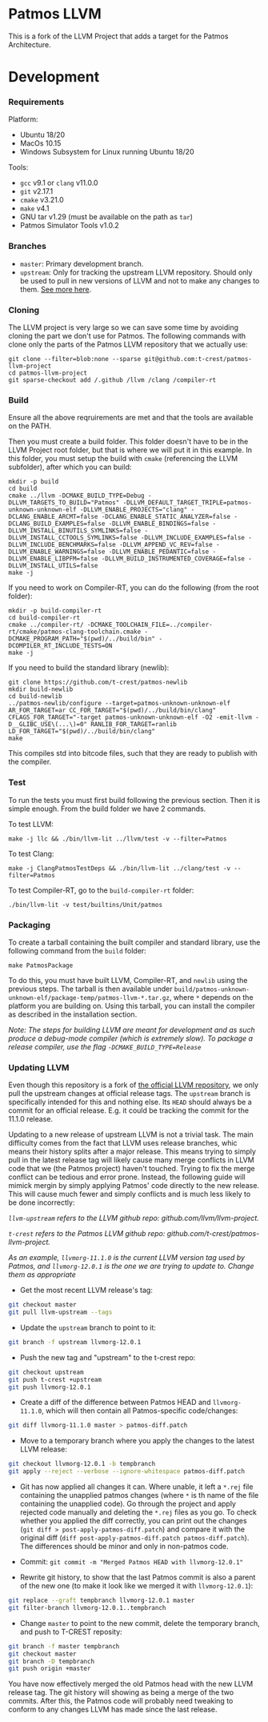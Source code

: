 Patmos LLVM
================

This is a fork of the LLVM Project that adds a target for the Patmos Architecture.

# Development

### Requirements

Platform:

- Ubuntu 18/20
- MacOs 10.15
- Windows Subsystem for Linux running Ubuntu 18/20

Tools:

- `gcc` v9.1 or `clang` v11.0.0
- `git` v2.17.1
- `cmake` v3.21.0
- `make` v4.1
- GNU tar v1.29 (must be available on the path as `tar`)
- Patmos Simulator Tools v1.0.2

### Branches

- `master`: Primary development branch.
- `upstream`: Only for tracking the upstream LLVM repository. Should only be used to pull in new versions of LLVM and not to make any changes to them. [See more here](#anch-updating-llvm).

### Cloning

The LLVM project is very large so we can save some time by avoiding cloning the part we don't use for Patmos.
The following commands with clone only the parts of the Patmos LLVM repository that we actually use:

```
git clone --filter=blob:none --sparse git@github.com:t-crest/patmos-llvm-project
cd patmos-llvm-project
git sparse-checkout add /.github /llvm /clang /compiler-rt
```

### Build

Ensure all the above reqruirements are met and that the tools are available on the PATH.

Then you must create a build folder.
This folder doesn't have to be in the LLVM Project root folder, but that is where we will put it in this example.
In this folder, you must setup the build with `cmake` (referencing the LLVM subfolder), after which you can build:

```
mkdir -p build
cd build
cmake ../llvm -DCMAKE_BUILD_TYPE=Debug -DLLVM_TARGETS_TO_BUILD="Patmos" -DLLVM_DEFAULT_TARGET_TRIPLE=patmos-unknown-unknown-elf -DLLVM_ENABLE_PROJECTS="clang" -DCLANG_ENABLE_ARCMT=false -DCLANG_ENABLE_STATIC_ANALYZER=false -DCLANG_BUILD_EXAMPLES=false -DLLVM_ENABLE_BINDINGS=false -DLLVM_INSTALL_BINUTILS_SYMLINKS=false -DLLVM_INSTALL_CCTOOLS_SYMLINKS=false -DLLVM_INCLUDE_EXAMPLES=false -DLLVM_INCLUDE_BENCHMARKS=false -DLLVM_APPEND_VC_REV=false -DLLVM_ENABLE_WARNINGS=false -DLLVM_ENABLE_PEDANTIC=false -DLLVM_ENABLE_LIBPFM=false -DLLVM_BUILD_INSTRUMENTED_COVERAGE=false -DLLVM_INSTALL_UTILS=false
make -j
```

If you need to work on Compiler-RT, you can do the following (from the root folder):

```
mkdir -p build-compiler-rt
cd build-compiler-rt
cmake ../compiler-rt/ -DCMAKE_TOOLCHAIN_FILE=../compiler-rt/cmake/patmos-clang-toolchain.cmake -DCMAKE_PROGRAM_PATH="$(pwd)/../build/bin" -DCOMPILER_RT_INCLUDE_TESTS=ON
make -j
```

If you need to build the standard library (newlib):

```
git clone https://github.com/t-crest/patmos-newlib
mkdir build-newlib
cd build-newlib
../patmos-newlib/configure --target=patmos-unknown-unknown-elf AR_FOR_TARGET=ar CC_FOR_TARGET="$(pwd)/../build/bin/clang" CFLAGS_FOR_TARGET="-target patmos-unknown-unknown-elf -O2 -emit-llvm -D__GLIBC_USE\(...\)=0" RANLIB_FOR_TARGET=ranlib LD_FOR_TARGET="$(pwd)/../build/bin/clang"
make
```
This compiles std into bitcode files, such that they are ready to publish with the compiler.

### Test

To run the tests you must first build following the previous section.
Then it is simple enough. From the build folder we have 2 commands.

To test LLVM:

```
make -j llc && ./bin/llvm-lit ../llvm/test -v --filter=Patmos
```

To test Clang:

```
make -j ClangPatmosTestDeps && ./bin/llvm-lit ../clang/test -v --filter=Patmos
```

To test Compiler-RT, go to the `build-compiler-rt` folder:

```
./bin/llvm-lit -v test/builtins/Unit/patmos
```

### Packaging

To create a tarball containing the built compiler and standard library, use the following command from the `build` folder:

```
make PatmosPackage
```

To do this, you must have built LLVM, Compiler-RT, and `newlib` using the previous steps.
The tarball is then available under `build/patmos-unknown-unknown-elf/package-temp/patmos-llvm-*.tar.gz`, where `*` depends on the platform you are building on.
Using this tarball, you can install the compiler as described in the installation section.

_Note: The steps for building LLVM are meant for development and as such produce a debug-mode compiler (which is extremely slow). 
To package a release compiler, use the flag `-DCMAKE_BUILD_TYPE=Release`_

### <a name="anch-updating-llvm"></a>Updating LLVM

Even though this repository is a fork of [the official LLVM repository](https://github.com/llvm/llvm-project), 
we only pull the upstream changes at official release tags.
The `upstream` branch is specifically intended for this and nothing else.
Its `HEAD` should always be a commit for an official release.
E.g. it could be tracking the commit for the 11.1.0 release.

Updating to a new release of upstream LLVM is not a trivial task.
The main difficulty comes from the fact that LLVM uses release branches, whic means their history splits after a major release. 
This means trying to simply pull in the latest release tag will likely cause many merge conflicts in LLVM code that we (the Patmos project) haven't touched.
Trying to fix the merge conflict can be tedious and error prone.
Instead, the following guide will mimick mergin by simply applying Patmos' code directly to the new release.
This will cause much fewer and simply conflicts and is much less likely to be done incorrectly:

_`llvm-upstream` refers to the LLVM github repo: github.com/llvm/llvm-project._

_`t-crest` refers to the Patmos LLVM github repo: github.com/t-crest/patmos-llvm-project._

_As an example, `llvmorg-11.1.0` is the current LLVM version tag used by Patmos, and `llvmorg-12.0.1` is the one we are trying to update to. Change them as appropriate_

* Get the most recent LLVM release's tag: 
```sh
git checkout master
git pull llvm-upstream --tags
```

* Update the `upstream` branch to point to it: 
```sh
git branch -f upstream llvmorg-12.0.1
```

* Push the new tag and "upstream" to the t-crest repo:
```sh
git checkout upstream
git push t-crest +upstream
git push llvmorg-12.0.1
```

* Create a diff of the difference between Patmos HEAD and `llvmorg-11.1.0`, which will then contain all Patmos-specific code/changes:
```sh
git diff llvmorg-11.1.0 master > patmos-diff.patch
```

* Move to a temporary branch where you apply the changes to the latest LLVM release:
```sh
git checkout llvmorg-12.0.1 -b tempbranch
git apply --reject --verbose --ignore-whitespace patmos-diff.patch
```

* Git has now applied all changes it can. Where unable, it left a `*.rej` file containing the unapplied patmos changes (where `*` is th name of the file containing the unapplied code).
Go through the project and apply rejected code manually and deleting the `*.rej` files as you go.
To check whether you applied the diff correctly, you can print out the changes (`git diff > post-apply-patmos-diff.patch`) and compare it with the original diff (`diff post-apply-patmos-diff.patch patmos-diff.patch`). 
The differences should be minor and only in non-patmos code.

* Commit: `git commit -m "Merged Patmos HEAD with llvmorg-12.0.1"`

* Rewrite git history, to show that the last Patmos commit is also a parent of the new one (to make it look like we merged it with `llvmorg-12.0.1`):
```sh
git replace --graft tempbranch llvmorg-12.0.1 master
git filter-branch llvmorg-12.0.1..tempbranch
```

* Change `master` to point to the new commit, delete the temporary branch, and push to T-CREST reposity:
```sh
git branch -f master tempbranch
git checkout master
git branch -D tempbranch
git push origin +master
```

You have now effectively merged the old Patmos head with the new LLVM release tag.
The git history will showing as being a merge of the two commits.
After this, the Patmos code will probably need tweaking to conform to any changes LLVM has made since the last release.
